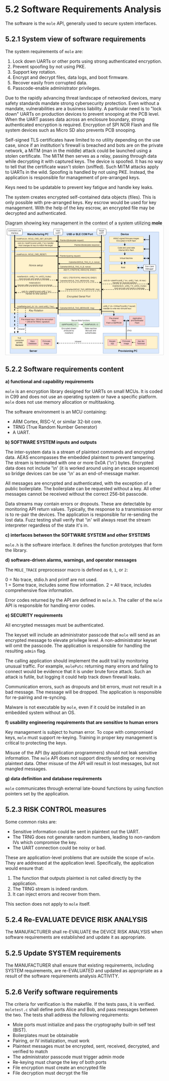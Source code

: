 # 5.2 Software Requirements Analysis

The software is the `mole` API, generally used to secure system interfaces.

## 5.2.1 System view of software requirements

The system requirements of `mole` are:

1. Lock down UARTs or other ports using strong authenticated encryption.
2. Prevent spoofing by not using PKE.
3. Support key rotation.
4. Encrypt and decrypt files, data logs, and boot firmware.
5. Recover easily from corrupted data.
6. Passcode-enable administrator privileges.

Due to the rapidly advancing threat landscape of networked devices, many safety standards mandate
strong cybersecurity protection. Even without a mandate, vulnerabilities are a business liability.
A particular need is to "lock down" UARTs on production devices to prevent snooping at the PCB level.
When the UART passes data across an enclosure boundary, strong authenticated encryption is required.
Encryption of SPI NOR Flash and file system devices such as Micro SD also prevents PCB snooping.

Self-signed TLS certificates have limited to no utility depending on the use case,
since if an institution's firewall is breached and bots are on the private network,
a MiTM (man in the middle) attack could be launched using a stolen certificate.
The MiTM then serves as a relay, passing through data while decrypting it with captured keys.
The device is spoofed. It has no way to tell that the certificate wasn't stolen (sniffed).
Such MiTM attacks apply to UARTs in the wild. Spoofing is handled by not using PKE.
Instead, the application is responsible for management of pre-arranged keys.

Keys need to be updatable to prevent key fatigue and handle key leaks.

The system creates encrypted self-contained data objects (files).
This is only possible with pre-arranged keys.
Key escrow would be used for key management.
With the help of the key escrow, an encrypted file may be decrypted and authenticated.

Diagram showing key management in the context of a system utilizing **mole**
![block diagram](../call-flow.drawio.png)

## 5.2.2 Software requirements content

**a) functional and capability requirements**

`mole` is an encryption library designed for UARTs on small MCUs.
It is coded in C99 and does not use an operating system or have a specific platform.
`mole` does not use memory allocation or multitasking.

The software environment is an MCU containing:

- ARM Cortex, RISC-V, or similar 32-bit core.
- TRNG (True Random Number Generator)
- A UART.

**b) SOFTWARE SYSTEM inputs and outputs**

The inter-system data is a stream of plaintext commands and encrypted data.
AEAS encompasses the embedded plaintext to prevent tampering.
The stream is terminated with one or more 0x0A ('\\n') bytes.
Encrypted data does not include '\\n' (it is worked around using an escape sequence)
so bridge devices can be use '\\n' as an end-of-message marker.

All messages are encrypted and authenticated, with the exception of a public boilerplate.
The boilerplate can be requested without a key.
All other messages cannot be received without the correct 256-bit passcode.

Data streams may contain errors or dropouts.
These are detectable by monitoring API return values.
Typically, the response to a transmission error is to re-pair the devices.
The application is responsible for re-sending the lost data.
Fuzz testing shall verify that '\\n' will always reset the
stream interpreter regardless of the state it's in.

**c) interfaces between the SOFTWARE SYSTEM and other SYSTEMS**

`mole.h` is the software interface. It defines the function prototypes that form the library.

**d) software-driven alarms, warnings, and operator messages**

The `MOLE_TRACE` preprocessor macro is defined as `0`, `1`, or `2`:

0 = No trace, stdio.h and printf are not used.  
1 = Some trace, includes some flow information.
2 = All trace, includes comprehensive flow information.

Error codes returned by the API are defined in `mole.h`.
The caller of the `mole` API is responsible for handling error codes.

**e) SECURITY requirements**

All encrypted messages must be authenticated.

The keyset will include an administrator passcode that `mole` will send as an encrypted
message to elevate privilege level. A non-administrator keyset will omit the passcode.
The application is responsible for handling the resulting `admin` flag. 

The calling application should implement the audit trail by monitoring unusual traffic.
For example, `molePutc` returning many errors and failing to connect would be evidence
that it is under brute force attack. Such an attack is futile, but logging it could help
track down firewall leaks. 

Communication errors, such as dropouts and bit errors, must not result in a bad message.
The message will be dropped. The application is responsible for re-pairing and re-syncing.

Malware is not executable by `mole`, even if it could be installed in an embedded system without an OS.

**f) usability engineering requirements that are sensitive to human errors**

Key management is subject to human error. 
To cope with compromised keys, `mole` must support re-keying.
Training in proper key management is critical to protecting the keys.

Misuse of the API (by application programmers) should not leak sensitive information.
The `mole` API does not support directly sending or receiving plaintext data.
Other misuse of the API will result in lost messages, but not mangled messages.

**g) data definition and database requirements**

`mole` communicates through external late-bound functions by using function pointers
set by the application.

## 5.2.3 RISK CONTROL measures

Some common risks are:

- Sensitive information could be sent in plaintext out the UART.
- The TRNG does not generate random numbers, leading to non-random IVs which compromise the key.
- The UART connection could be noisy or bad.

These are application-level problems that are outside the scope of `mole`.
They are addressed at the application level. Specifically, the application would ensure that:

1. The function that outputs plaintext is not called directly by the application.
2. The TRNG stream is indeed random.
3. It can inject errors and recover from them.

This section does not apply to `mole` itself.

## 5.2.4 Re-EVALUATE DEVICE RISK ANALYSIS

The MANUFACTURER shall re-EVALUATE the DEVICE RISK ANALYSIS when software
requirements are established and update it as appropriate.

## 5.2.5 Update SYSTEM requirements

The MANUFACTURER shall ensure that existing requirements, including SYSTEM requirements, are
re-EVALUATED and updated as appropriate as a result of the software requirements analysis ACTIVITY.

## 5.2.6 Verify software requirements

The criteria for verification is the makefile. If the tests pass, it is verified. 
`moletest.c` shall define ports Alice and Bob, and pass messages between the two.
The tests shall address the following requirements:

- Mole ports must initialize and pass the cryptography built-in self test (BIST).
- Boilerplates must be obtainable
- Pairing, or IV initialization, must work
- Plaintext messages must be encrypted, sent, received, decrypted, and verified to match
- The administrator passcode must trigger admin mode
- Re-keying must change the key of both ports
- File encryption must create an encrypted file
- File decryption must decrypt the file
